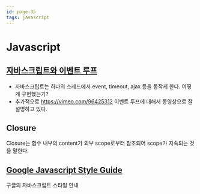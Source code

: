 ```yaml
---
id: page-35
tags: javascript
---
```

# Javascript

## [자바스크립트와 이벤트 루프](http://meetup.toast.com/posts/89)

* 자바스크립트는 하나의 스레드에서 event, timeout, ajax 등을 동작케 한다. 어떻게 구현했는가?
* 추가적으로 https://vimeo.com/96425312 이벤트 루프에 대해서 동영상으로 잘 설명하고 있다.

## Closure

Closure는 함수 내부의 content가 외부 scope로부터 참조되어 scope가 지속되는 것을 말한다.

## [Google Javascript Style Guide](google-style-guide.md)

구글의 자바스크립트 스타일 안내
